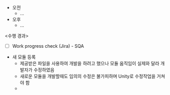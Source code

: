- 오전
	- ...
- 오후
	- ...

<수행 경과>
- [ ] Work progress check (Jira) - SQA

- 새 모듈 등록
	- 제공받은 파일을 사용하여 개발을 하려고 했으나 모듈 움직임이 실제와 달라 개발자가 수정하였음
	- 새로운 모듈을 개발할때도 임의의 수정은 불가피하며 Unity로 수정작업을 거쳐야 함
	- 

